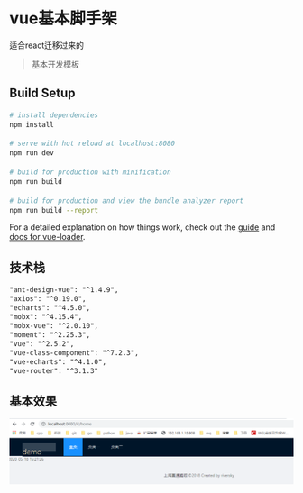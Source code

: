 # vue基本脚手架
适合react迁移过来的   

> 基本开发模板

## Build Setup

``` bash
# install dependencies
npm install

# serve with hot reload at localhost:8080
npm run dev

# build for production with minification
npm run build

# build for production and view the bundle analyzer report
npm run build --report
```

For a detailed explanation on how things work, check out the [guide](http://vuejs-templates.github.io/webpack/) and [docs for vue-loader](http://vuejs.github.io/vue-loader).
## 技术栈
```
"ant-design-vue": "^1.4.9",
"axios": "^0.19.0",
"echarts": "^4.5.0",
"mobx": "^4.15.4",
"mobx-vue": "^2.0.10",
"moment": "^2.25.3",
"vue": "^2.5.2",
"vue-class-component": "^7.2.3",
"vue-echarts": "^4.1.0",
"vue-router": "^3.1.3"
```
## 基本效果
![](https://github.com/Liwins/vuetpl/blob/master/doc/img/20200518152203.png)
